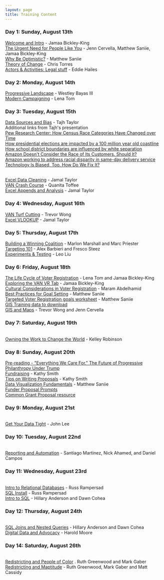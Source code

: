 ```yaml
---
layout: page
title: Training Content 
---
```


### Day 1: Sunday, August 13th

[Welcome and Intro](https://www.dropbox.com/s/lkfo0g1xcl79m47/Change%20the%20Game%20Welcome%20and%20Intro-Jamaa%20Bickley-King.pptx.pdf?dl=0) - Jamaa Bickley-King
<br>[The Urgent Need for People Like You](https://www.dropbox.com/s/ig82nkw18mse4ei/The%20Urgent%20Need%20for%20People%20like%20You-Cervella%20Saniie%20Jamaa.pdf?dl=0) - Jenn Cervella, Matthew Saniie, Jamaa Bickley-King
<br>[Why Be Optimistic?](https://www.dropbox.com/s/58f6qsvopktic15/Notes%20on%20Why%20to%20be%20Optimistic-Matthew%20Saniie.pdf?dl=0) - Matthew Saniie
<br>[Theory of Change](https://www.dropbox.com/s/q58uzlouy8l74ti/Theory%20of%20Change%20-%20Chris%20Torres.pdf?dl=0) - Chris Torres
<br>[Actors & Activities: Legal stuff](https://www.dropbox.com/s/malgw8ubqjl66qj/Actors%20%26%20Activity-Legal%20stuff-Eddie%20Hailes.pdf?dl=0) - Eddie Hailes

### Day 2: Monday, August 14th

[Progressive Landscape](https://www.dropbox.com/s/ziaig7tnaoomofm/Progressive%20Landscape-Westley%20Bayas.pdf?dl=0) - Westley Bayas III
<br>[Modern Campaigning](https://www.dropbox.com/s/tdbtiyaew7qgvhj/Modern%20Campaigning%20-%20Lena%20Tom.pdf?dl=0) - Lena Tom

### Day 3: Tuesday, August 15th

[Data Sources and Bias](https://www.dropbox.com/s/1evpmvcnpld5z6p/Data%20Sources%20and%20Bias-Tajh%20Taylor.pdf?dl=0) - Tajh Taylor
    <br>Additional links from Tajh's presentation
    <br>[Pew Research Center: How Census Race Categories Have Changed over Time](http://www.pewsocialtrends.org/interactives/multiracial-timeline/)
    <br>[How presidential elections are impacted by a 100 million year old coastline](http://www.deepseanews.com/2012/06/how-presidential-elections-are-impacted-by-a-100-million-year-old-coastline/)
    <br>[How school district boundaries are influenced by white separation](https://www.usnews.com/news/education-news/articles/2017-06-21/white-wealthy-communities-line-up-to-create-their-own-school-districts)
    <br>[Amazon Doesn't Consider the Race of Its Customers. Should It?](https://www.bloomberg.com/graphics/2016-amazon-same-day/)
    <br>[Amazon working to address racial disparity in same-day delivery service](https://www.theverge.com/2016/5/8/11634830/amazon-same-day-delivery-racial-bias-pledge)
    <br>[Technology Is Biased, Too. How Do We Fix It?](https://fivethirtyeight.com/features/technology-is-biased-too-how-do-we-fix-it/)

<br>[Excel Data Cleaning](https://www.dropbox.com/s/vl9ml42x0gn2vxq/Excel%20Data%20Cleaning-Jamal%20Taylor.pdf?dl=0) - Jamal Taylor
<br>[VAN Crash Course](https://www.dropbox.com/s/x2cya7mw1t5uklo/VAN%20101-Quanita%20Toffee.pdf?dl=0) - Quanita Toffee
<br>[Excel Appends and Analysis](https://www.dropbox.com/s/2tsbctsnzkqxxgn/Excel%20Appends%20and%20Analysis-Jamal%20Taylor.pdf?dl=0) - Jamal Taylor

### Day 4: Wednesday, August 16th

[VAN Turf Cutting](https://www.dropbox.com/s/fl7l6z1g56nu74u/VAN%20Turf%20Cutting-Trevor%20Wong.pdf?dl=0) - Trevor Wong
<br>[Excel VLOOKUP](https://www.dropbox.com/s/w0n0ds51zxzddsn/Excel%20VLOOKUP-Jamal%20Taylor.pdf?dl=0) - Jamal Taylor

### Day 5: Thursday, August 17th

[Building a Winning Coalition](https://www.dropbox.com/s/bx5xuay9w0q2akn/Building%20a%20Winning%20Coalition-Marlon%20Marshall%20Marc%20Priester.pdf?dl=0) - Marlon Marshall and Marc Priester
<br>[Targeting 101](https://www.dropbox.com/s/p9v1q8aj4b5npnt/Targeting%20101-Alex%20Barbieri%20and%20Fresco%20Steez.pdf?dl=0) - Alex Barbieri and Fresco Steez
<br>[Experiments & Testing](https://www.dropbox.com/s/sg1wcmfxo7issc3/Change%20the%20Game%20-%20Experiments%20Presentation.pdf?dl=0) - Leo Liu

### Day 6: Friday, August 18th

[The Life Cycle of Voter Registration](https://www.dropbox.com/s/o0yq8p9foq56r29/The%20Voter%20Registration%20Life%20Cycle-Lena%20Tom%20and%20Jamaa%20Bickley-King.pdf?dl=0) - Lena Tom and Jamaa Bickley-King
<br>[Exploring the VAN VR Tab](https://www.dropbox.com/s/64i7m2eklcgbubp/Exploring%20the%20VAN%20VR%20Tab-Jamaa%20Bickley-King.pptx.pdf?dl=0) - Jamaa Bickley-King
<br>[Cultural Considerations in Voter Registration](https://www.dropbox.com/s/s7wx8yacdgeimor/Voter%20Reg%20Cultural%20Considerations-Maram.pdf?dl=0) - Maram Abdelhamid
<br>[Best Practices for Goal Setting](https://www.dropbox.com/s/wtg3ila37ukptgw/Best%20Practices%20for%20Goal%20Setting-Matthew%20Saniie.pdf?dl=0) - Matthew Saniie
<br>[Targeted Voter Registration goals worksheet](https://www.dropbox.com/s/bib37fhqcaiqz68/C3%20Targeted%20VR%20worksheet-Matthew%20Saniie.xlsx?dl=0) - Matthew Saniie
<br>[GIS Training data to download](https://www.dropbox.com/s/f6ych72aopg4i69/GIS_training_data-Trevor%20Wong.zip?dl=0)
<br>[GIS and Maps](https://www.dropbox.com/s/s5k51hz8zso1wxc/Maps%20%26%20GIS-Trevor%20Wong%20%26%20Jenn%20Cervella.pdf?dl=0) - Trevor Wong and Jenn Cervella
<br>

### Day 7: Saturday, August 19th

<br>[Owning the Work to Change the World](https://www.dropbox.com/s/eowakn6ici2qv9a/Owning%20the%20Work%20to%20Change%20the%20World-Kelley%20Robinson.pptx.pdf?dl=0) - Kelley Robinson

### Day 8: Sunday, August 20th
[Pre-reading - "Everything We Care For." The Future of Progressive Philanthropy Under Trump](https://www.insidephilanthropy.com/home/2016/11/28/the-future-of-progressive-philanthropy-under-a-trump-presidency)
<br>[Fundraising](https://www.dropbox.com/s/5gkc8i23vom12rg/Fundraising-Kathy%20Smith.pdf?dl=0) - Kathy Smith
<br>[Tips on Writing Proposals](https://www.dropbox.com/s/axoikb2uo326qpa/Tips%20for%20writing%20proposals-Kathy%20Smith.pdf?dl=0) - Kathy Smith
<br>[Data Visualization Fundamentals](https://www.dropbox.com/s/uwvpufnw60drah2/Data%20Visualization%20Fundamentals-Matthew%20Saniie.pdf?dl=0) - Matthew Saniie
<br>[Funder Proposal Prompts](https://www.dropbox.com/s/7tqsamc33enw5it/Funder%20Proposal%20Prompts-Kathy%20Smith.doc?dl=0)
<br>[Common Grant Proposal resource](http://www.agmconnect.org/resources-tools/resource-center-agm/agm-common-proposal-form)


### Day 9: Monday, August 21st
<br>[Get Your Data Tight](https://www.dropbox.com/s/cogudise4m0mwn0/Structuring%20Data%20in%20VAN-John%20Lee.pdf?dl=0) - John Lee

### Day 10: Tuesday, August 22nd
<br>[Reporting and Automation](https://www.dropbox.com/s/kem2xyh862pi8xr/Reporting%20%26%20Automation%20-%20Santiago%20Martinez%20Nick%20Ahamad%20Daniel%20Campos.pdf?dl=0) - Santiago Martinez, Nick Ahamed, and Daniel Campos

### Day 11: Wednesday, August 23rd
<br>[Intro to Relational Databases](https://www.dropbox.com/s/cm4xpdiwpnmxelr/Intro%20to%20Relational%20Databases-Russ%20Rampersad.pdf?dl=0) - Russ Rampersad
<br>[SQL Install](https://www.dropbox.com/s/mh3334ecnr83tke/SQL%20Install-Russ%20Rampersad.pdf?dl=0) - Russ Rampersad
<br>[Intro to SQL](https://www.dropbox.com/s/wl25o50lna3xsak/Intro%20to%20SQL-Hillary%20Anderson%20Dawn%20Cohea.pdf?dl=0) - Hillary Anderson and Dawn Cohea

### Day 12: Thursday, August 24th
<br>[SQL Joins and Nested Queries](https://www.dropbox.com/s/ui5m54ohkzgmmiy/SQL%20Joins-Hillary%20Anderson%20Dawn%20Cohea.pdf?dl=0) - Hillary Anderson and Dawn Cohea
<br>[Digital Data and Advocacy](https://www.dropbox.com/s/qyjayktd5s8p8ii/Digital%20Data%20in%20the%20Advocacy%20Space-Harold%20Moore.pdf?dl=0) - Harold Moore

### Day 14: Saturday, August 26th
<br>[Redistricting and People of Color](https://www.dropbox.com/s/d5o5jjk70nzigdt/Redistricting%20and%20People%20of%20Color-Ruth%20Greenwood%20and%20Mark%20Gaber.pdf?dl=0) . 
Ruth Greenwood and Mark Gaber
<br>[Redistricting and Maptitude](https://www.dropbox.com/s/kiz6tw7p3s4vu6d/Redistricting%20and%20Maptitude-Ruth%20Greenwood%20Mark%20Gaber%20and%20Matt%20Cassidy.pdf?dl=0) - Ruth Greenwood, Mark Gaber and Matt Cassidy
